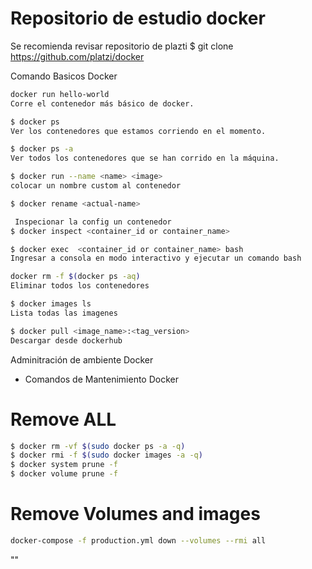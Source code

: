 # Repositorio de estudio docker
Se recomienda revisar repositorio de plazti
$ git clone https://github.com/platzi/docker



Comando Basicos Docker 


```sh 
docker run hello-world
Corre el contenedor más básico de docker.
```

```sh 
$ docker ps 
Ver los contenedores que estamos corriendo en el momento.
```

```sh 
$ docker ps -a 
Ver todos los contenedores que se han corrido en la máquina.
```

```sh 
$ docker run --name <name> <image> 
colocar un nombre custom al contenedor
```

```sh 
$ docker rename <actual-name>
```

```sh 
 Inspecionar la config un contenedor
$ docker inspect <container_id or container_name>
```

```sh 
$ docker exec  <container_id or container_name> bash  
Ingresar a consola en modo interactivo y ejecutar un comando bash 
```

```sh 
docker rm -f $(docker ps -aq)
Eliminar todos los contenedores
```



```sh 
$ docker images ls 
Lista todas las imagenes 
```


```sh 
$ docker pull <image_name>:<tag_version>
Descargar desde dockerhub 
```


Adminitración de ambiente Docker 
 - Comandos de Mantenimiento Docker 

# Remove ALL

```sh 
$ docker rm -vf $(sudo docker ps -a -q)
$ docker rmi -f $(sudo docker images -a -q)
$ docker system prune -f
$ docker volume prune -f
```
# Remove Volumes and images 
```sh 
docker-compose -f production.yml down --volumes --rmi all
```
""
